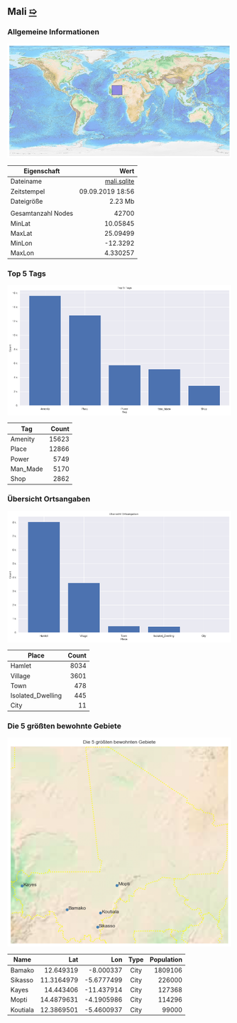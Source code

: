 ## Mali [&#10159;](mali.sqlite)

### Allgemeine Informationen

![Overview](./Images/mali_overview.png)

|Eigenschaft|Wert|
|-|-:|
Dateiname|[mali.sqlite](mali.sqlite)|
Zeitstempel|09.09.2019 18:56|
Dateigr&ouml;&szlig;e|2.23 Mb|
|||
Gesamtanzahl Nodes|42700|
|MinLat|10.05845|
|MaxLat|25.09499|
|MinLon|-12.3292|
|MaxLon|4.330257|

### Top 5 Tags

![Tags](./Images/mali_tags.png)

|Tag|Count|
|-|-:|
|Amenity|15623|
|Place|12866|
|Power|5749|
|Man_Made|5170|
|Shop|2862|

### &Uuml;bersicht Ortsangaben

![Places](./Images/mali_places.png)

|Place|Count|
|-|-:|
|Hamlet|8034|
|Village|3601|
|Town|478|
|Isolated_Dwelling|445|
|City|11|

### Die 5 gr&ouml;&szlig;ten bewohnte Gebiete

![Places](./Images/mali_topplaces.png)

|Name|Lat|Lon|Type|Population|
|----|--:|--:|:--:|---------:|
|Bamako|12.649319|-8.000337|City|1809106|
|Sikasso|11.3164979|-5.6777499|City|226000|
|Kayes|14.443406|-11.437914|City|127368|
|Mopti|14.4879631|-4.1905986|City|114296|
|Koutiala|12.3869501|-5.4600937|City|99000|
